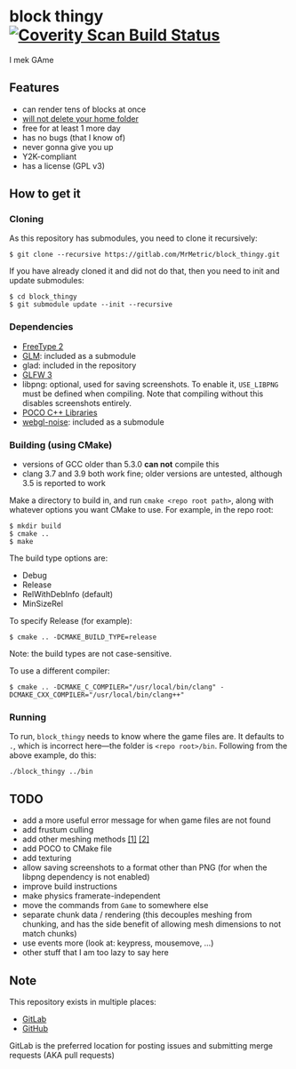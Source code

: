 # block thingy [![Coverity Scan Build Status](https://scan.coverity.com/projects/7790/badge.svg)](https://scan.coverity.com/projects/mrmetric-block_thingy)
I mek GAme

## Features
 * can render tens of blocks at once
 * [will not delete your home folder](https://github.com/valvesoftware/steam-for-linux/issues/3671)
 * free for at least 1 more day
 * has no bugs (that I know of)
 * never gonna give you up
 * Y2K-compliant
 * has a license (GPL v3)

## How to get it
### Cloning
As this repository has submodules, you need to clone it recursively:

    $ git clone --recursive https://gitlab.com/MrMetric/block_thingy.git

If you have already cloned it and did not do that, then you need to init and update submodules:

    $ cd block_thingy
    $ git submodule update --init --recursive

### Dependencies
 * [FreeType 2](https://www.freetype.org/)
 * [GLM](https://github.com/g-truc/glm): included as a submodule
 * glad: included in the repository
 * [GLFW 3](https://github.com/glfw/glfw)
 * libpng: optional, used for saving screenshots. To enable it, `USE_LIBPNG` must be defined when compiling. Note that compiling without this disables screenshots entirely.
 * [POCO C++ Libraries](https://github.com/pocoproject/poco)
 * [webgl-noise](https://github.com/stegu/webgl-noise): included as a submodule

### Building (using CMake)
 * versions of GCC older than 5.3.0 **can not** compile this
 * clang 3.7 and 3.9 both work fine; older versions are untested, although 3.5 is reported to work

Make a directory to build in, and run `cmake <repo root path>`, along with whatever options you want CMake to use.
For example, in the repo root:

```shell
$ mkdir build
$ cmake ..
$ make
```

The build type options are:

 * Debug
 * Release
 * RelWithDebInfo (default)
 * MinSizeRel

To specify Release (for example):

```shell
$ cmake .. -DCMAKE_BUILD_TYPE=release
```

Note: the build types are not case-sensitive.

To use a different compiler:

```shell
$ cmake .. -DCMAKE_C_COMPILER="/usr/local/bin/clang" -DCMAKE_CXX_COMPILER="/usr/local/bin/clang++"
```

### Running

To run, `block_thingy` needs to know where the game files are. It defaults to `.`, which is incorrect here—the folder is `<repo root>/bin`. Following from the above example, do this:

```shell
./block_thingy ../bin
```

## TODO
 * add a more useful error message for when game files are not found
 * add frustum culling
 * add other meshing methods [[1]](http://0fps.net/2012/07/07/meshing-minecraft-part-2/) [[2]](https://blackflux.wordpress.com/2014/02/23/meshing-in-voxel-engines-part-1/)
 * add POCO to CMake file
 * add texturing
 * allow saving screenshots to a format other than PNG (for when the libpng dependency is not enabled)
 * improve build instructions
 * make physics framerate-independent
 * move the commands from `Game` to somewhere else
 * separate chunk data / rendering (this decouples meshing from chunking, and has the side benefit of allowing mesh dimensions to not match chunks)
 * use events more (look at: keypress, mousemove, …)
 * other stuff that I am too lazy to say here

## Note
This repository exists in multiple places:

 * [GitLab](https://gitlab.com/MrMetric/block_thingy)
 * [GitHub](https://github.com/MrMetric/block_thingy)

GitLab is the preferred location for posting issues and submitting merge requests (AKA pull requests)
